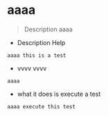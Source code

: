 # aaaa

> Description aaaa

- Description Help

`aaaa this is a test`

- vvvv vvvv

`aaaa`

- what it does is execute a test

`aaaa execute this test`



